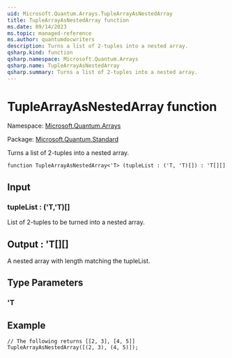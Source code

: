 ```yaml
---
uid: Microsoft.Quantum.Arrays.TupleArrayAsNestedArray
title: TupleArrayAsNestedArray function
ms.date: 09/14/2023
ms.topic: managed-reference
ms.author: quantumdocwriters
description: Turns a list of 2-tuples into a nested array.
qsharp.kind: function
qsharp.namespace: Microsoft.Quantum.Arrays
qsharp.name: TupleArrayAsNestedArray
qsharp.summary: Turns a list of 2-tuples into a nested array.
---
```


# TupleArrayAsNestedArray function

Namespace: [Microsoft.Quantum.Arrays](xref:Microsoft.Quantum.Arrays)

Package: [Microsoft.Quantum.Standard](https://nuget.org/packages/Microsoft.Quantum.Standard)


Turns a list of 2-tuples into a nested array.

```qsharp
function TupleArrayAsNestedArray<'T> (tupleList : ('T, 'T)[]) : 'T[][]
```


## Input

### tupleList : ('T,'T)[]

List of 2-tuples to be turned into a nested array.



## Output : 'T[][]

A nested array with length matching the tupleList.

## Type Parameters

### 'T



## Example

```qsharp// The following returns [[2, 3], [4, 5]]TupleArrayAsNestedArray([(2, 3), (4, 5)]);```
